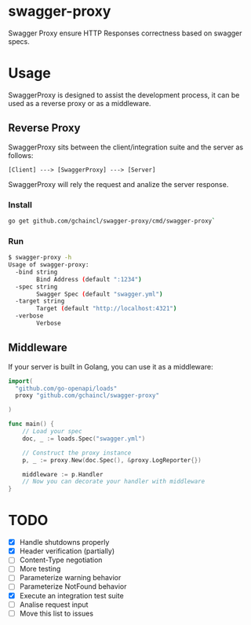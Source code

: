 # swagger-proxy
Swagger Proxy ensure HTTP Responses correctness based on swagger specs. 

# Usage
SwaggerProxy is designed to assist the development process, it can be used as a reverse proxy or as a middleware.

## Reverse Proxy
SwaggerProxy sits between the client/integration suite and the server as follows:
```
[Client] ---> [SwaggerProxy] ---> [Server]
```
SwaggerProxy will rely the request and analize the server response.

### Install
```bash
go get github.com/gchaincl/swagger-proxy/cmd/swagger-proxy`
```
### Run
```bash
$ swagger-proxy -h
Usage of swagger-proxy:
  -bind string
        Bind Address (default ":1234")
  -spec string
        Swagger Spec (default "swagger.yml")
  -target string
        Target (default "http://localhost:4321")
  -verbose
        Verbose
```

## Middleware
If your server is built in Golang, you can use it as a middleware:
```go
import(
  "github.com/go-openapi/loads"
  proxy "github.com/gchaincl/swagger-proxy"

)

func main() {
	// Load your spec
	doc, _ := loads.Spec("swagger.yml")

	// Construct the proxy instance
	p, _ := proxy.New(doc.Spec(), &proxy.LogReporter{})

	middleware := p.Handler
	// Now you can decorate your handler with middleware
}
```

# TODO
- [x] Handle shutdowns properly
- [x] Header verification (partially)
- [ ] Content-Type negotiation
- [ ] More testing
- [ ] Parameterize warning behavior
- [ ] Parameterize NotFound behavior
- [x] Execute an integration test suite
- [ ] Analise request input
- [ ] Move this list to issues
